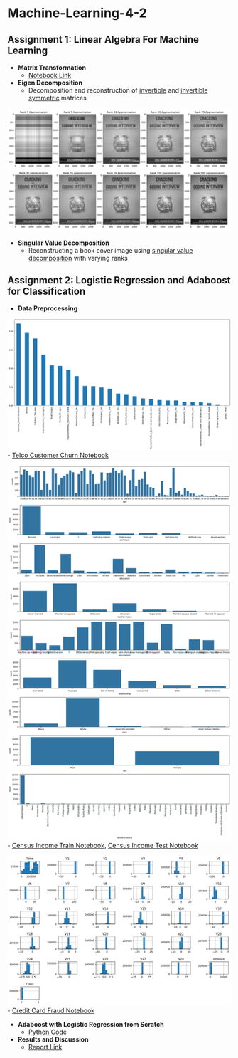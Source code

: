 # Machine-Learning-4-2

## Assignment 1: Linear Algebra For Machine Learning

* **Matrix Transformation**
    - [Notebook Link](/Linear-Algebra-For-ML/matrix-transformations-and-eigen-decomposition.ipynb)
* **Eigen Decomposition**
    - Decomposition and reconstruction of [invertible](/Linear-Algebra-For-ML/random_eigen.py) and [invertible symmetric](/Linear-Algebra-For-ML/symmetric_eigen.py) matrices

![svd image](/Linear-Algebra-For-ML/svd.png)

* **Singular Value Decomposition**
    - Reconstructing a book cover image using [singular value decomposition](/Linear-Algebra-For-ML/image_reconstruction.py) with varying ranks

## Assignment 2: Logistic Regression and Adaboost for Classification

- **Data Preprocessing**

![1](/Logistic-Regression-Adaboost/1.png)
    - [Telco Customer Churn Notebook](/Logistic-Regression-Adaboost/eda-1.ipynb)

![2b](/Logistic-Regression-Adaboost/2b.png) 
    - [Census Income Train Notebook](/Logistic-Regression-Adaboost/eda-2a.ipynb), [Census Income Test Notebook](/Logistic-Regression-Adaboost/eda-2b.ipynb)

![3](/Logistic-Regression-Adaboost/3.png)
    - [Credit Card Fraud Notebook](/Logistic-Regression-Adaboost/eda-3.ipynb)
- **Adaboost with Logistic Regression from Scratch**
    - [Python Code](/Logistic-Regression-Adaboost/1805112.py)
- **Results and Discussion**
    - [Report Link](/Logistic-Regression-Adaboost/1805112.pdf)